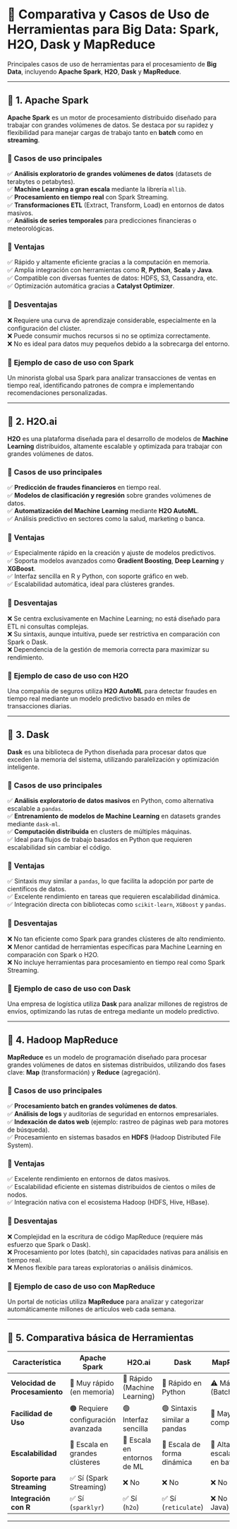 # 📌 **Comparativa y Casos de Uso de Herramientas para Big Data: Spark, H2O, Dask y MapReduce**

Principales casos de uso de herramientas para el procesamiento de **Big Data**, incluyendo **Apache Spark**, **H2O**, **Dask** y **MapReduce**.

---

## 🔹 **1. Apache Spark**
**Apache Spark** es un motor de procesamiento distribuido diseñado para trabajar con grandes volúmenes de datos. Se destaca por su rapidez y flexibilidad para manejar cargas de trabajo tanto en **batch** como en **streaming**.

### 🔹 **Casos de uso principales**
✅ **Análisis exploratorio de grandes volúmenes de datos** (datasets de terabytes o petabytes).  
✅ **Machine Learning a gran escala** mediante la librería `mllib`.  
✅ **Procesamiento en tiempo real** con Spark Streaming.  
✅ **Transformaciones ETL** (Extract, Transform, Load) en entornos de datos masivos.  
✅ **Análisis de series temporales** para predicciones financieras o meteorológicas.  

### 🔹 **Ventajas**
✅ Rápido y altamente eficiente gracias a la computación en memoria.  
✅ Amplia integración con herramientas como **R**, **Python**, **Scala** y **Java**.  
✅ Compatible con diversas fuentes de datos: HDFS, S3, Cassandra, etc.  
✅ Optimización automática gracias a **Catalyst Optimizer**.  

### 🔹 **Desventajas**
❌ Requiere una curva de aprendizaje considerable, especialmente en la configuración del clúster.  
❌ Puede consumir muchos recursos si no se optimiza correctamente.  
❌ No es ideal para datos muy pequeños debido a la sobrecarga del entorno.  

### 🔹 **Ejemplo de caso de uso con Spark**
Un minorista global usa Spark para analizar transacciones de ventas en tiempo real, identificando patrones de compra e implementando recomendaciones personalizadas.

---

## 🔹 **2. H2O.ai**
**H2O** es una plataforma diseñada para el desarrollo de modelos de **Machine Learning** distribuidos, altamente escalable y optimizada para trabajar con grandes volúmenes de datos.

### 🔹 **Casos de uso principales**
✅ **Predicción de fraudes financieros** en tiempo real.  
✅ **Modelos de clasificación y regresión** sobre grandes volúmenes de datos.  
✅ **Automatización del Machine Learning** mediante **H2O AutoML**.  
✅ Análisis predictivo en sectores como la salud, marketing o banca.  

### 🔹 **Ventajas**
✅ Especialmente rápido en la creación y ajuste de modelos predictivos.  
✅ Soporta modelos avanzados como **Gradient Boosting**, **Deep Learning** y **XGBoost**.  
✅ Interfaz sencilla en R y Python, con soporte gráfico en web.  
✅ Escalabilidad automática, ideal para clústeres grandes.  

### 🔹 **Desventajas**
❌ Se centra exclusivamente en Machine Learning; no está diseñado para ETL ni consultas complejas.  
❌ Su sintaxis, aunque intuitiva, puede ser restrictiva en comparación con Spark o Dask.  
❌ Dependencia de la gestión de memoria correcta para maximizar su rendimiento.  

### 🔹 **Ejemplo de caso de uso con H2O**
Una compañía de seguros utiliza **H2O AutoML** para detectar fraudes en tiempo real mediante un modelo predictivo basado en miles de transacciones diarias.

---

## 🔹 **3. Dask**
**Dask** es una biblioteca de Python diseñada para procesar datos que exceden la memoria del sistema, utilizando paralelización y optimización inteligente.

### 🔹 **Casos de uso principales**
✅ **Análisis exploratorio de datos masivos** en Python, como alternativa escalable a `pandas`.  
✅ **Entrenamiento de modelos de Machine Learning** en datasets grandes mediante `dask-ml`.  
✅ **Computación distribuida** en clusters de múltiples máquinas.  
✅ Ideal para flujos de trabajo basados en Python que requieren escalabilidad sin cambiar el código.  

### 🔹 **Ventajas**
✅ Sintaxis muy similar a `pandas`, lo que facilita la adopción por parte de científicos de datos.  
✅ Excelente rendimiento en tareas que requieren escalabilidad dinámica.  
✅ Integración directa con bibliotecas como `scikit-learn`, `XGBoost` y `pandas`.  

### 🔹 **Desventajas**
❌ No tan eficiente como Spark para grandes clústeres de alto rendimiento.  
❌ Menor cantidad de herramientas específicas para Machine Learning en comparación con Spark o H2O.  
❌ No incluye herramientas para procesamiento en tiempo real como Spark Streaming.  

### 🔹 **Ejemplo de caso de uso con Dask**
Una empresa de logística utiliza **Dask** para analizar millones de registros de envíos, optimizando las rutas de entrega mediante un modelo predictivo.

---

## 🔹 **4. Hadoop MapReduce**
**MapReduce** es un modelo de programación diseñado para procesar grandes volúmenes de datos en sistemas distribuidos, utilizando dos fases clave: **Map** (transformación) y **Reduce** (agregación).

### 🔹 **Casos de uso principales**
✅ **Procesamiento batch en grandes volúmenes de datos**.  
✅ **Análisis de logs** y auditorías de seguridad en entornos empresariales.  
✅ **Indexación de datos web** (ejemplo: rastreo de páginas web para motores de búsqueda).  
✅ Procesamiento en sistemas basados en **HDFS** (Hadoop Distributed File System).  

### 🔹 **Ventajas**
✅ Excelente rendimiento en entornos de datos masivos.  
✅ Escalabilidad eficiente en sistemas distribuidos de cientos o miles de nodos.  
✅ Integración nativa con el ecosistema Hadoop (HDFS, Hive, HBase).  

### 🔹 **Desventajas**
❌ Complejidad en la escritura de código MapReduce (requiere más esfuerzo que Spark o Dask).  
❌ Procesamiento por lotes (batch), sin capacidades nativas para análisis en tiempo real.  
❌ Menos flexible para tareas exploratorias o análisis dinámicos.  

### 🔹 **Ejemplo de caso de uso con MapReduce**
Un portal de noticias utiliza **MapReduce** para analizar y categorizar automáticamente millones de artículos web cada semana.

---

## 🔹 **5. Comparativa básica de Herramientas**

| Característica          | Apache Spark | H2O.ai     | Dask         | MapReduce |
|-------------------------|---------------|-------------|---------------|-------------|
| **Velocidad de Procesamiento** | 🚀 Muy rápido (en memoria) | 🚀 Rápido (Machine Learning) | 🚀 Rápido en Python | ⚠️ Más lento (Batch) |
| **Facilidad de Uso**      | 🟠 Requiere configuración avanzada | 🟢 Interfaz sencilla | 🟢 Sintaxis similar a pandas | 🔴 Mayor complejidad |
| **Escalabilidad**          | 🚀 Escala en grandes clústeres | 🚀 Escala en entornos de ML | 🚀 Escala de forma dinámica | 🚀 Alta escalabilidad en batch |
| **Soporte para Streaming** | ✅ Sí (Spark Streaming) | ❌ No | ❌ No | ❌ No |
| **Integración con R**      | ✅ Sí (`sparklyr`) | ✅ Sí (`h2o`) | ✅ Sí (`reticulate`) | ❌ No (solo Java) |

---

